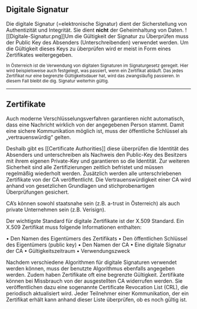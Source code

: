 ## Digitale Signatur
Die digitale Signatur (=elektronische Signatur) dient der Sicherstellung von Authentizität und Integrität. Sie dient **nicht** der Geheimhaltung von Daten.
![[Digitale-Signatur.png]]Um die Gültigkeit der Signatur zu Überprüfen muss der Public Key des Absenders (Unterschreibenden) verwendet werden. Um die Gültigkeit dieses Keys zu überprüfen wird er meist in Form eines Zertifikates weitergegeben.

<small>
In Österreich ist die Verwendung von digitalen Signaturen im Signaturgesetz geregelt. Hier wird beispielsweise auch festgelegt, was passiert, wenn ein Zertifikat abläuft. Das jedes Zertifikat nur eine begrenzte Gültigkeitsdauer hat, wird das zwangsläufig passieren. In diesem Fall bleibt die dig. Signatur weiterhin gültig.
</small>

---
## Zertifikate
Auch moderne Verschlüsselungsverfahren garantieren nicht automatisch, dass eine Nachricht wirklich von der angegebenen Person stammt. Damit eine sichere Kommunikation möglich ist, muss der öffentliche Schlüssel als „vertrauenswürdig“ gelten.

Deshalb gibt es [[Certificate Authorities]] diese überprüfen die Identität des Absenders und unterschreiben als Nachweis den Public-Key des Besitzers mit ihrem eigenen Private-Key und garantieren so die Identität. Zur weiteren Sicherheit sind alle Zertifizierungen zeitlich befristet und müssen regelmäßig wiederholt werden. Zusätzlich werden alle unterschriebenen Zertifikate von der CA veröffentlicht. Die Vertrauenswürdigkeit einer CA wird anhand von gesetzlichen Grundlagen und stichprobenartigen Überprüfungen gesichert.

CA’s können sowohl staatsnahe sein (z.B. a-trust in Österreich) als auch private Unternehmen sein (z.B. Verisign).

Der wichtigste Standard für digitale Zertifikate ist der X.509 Standard. Ein X.509 Zertifikat muss folgende Informationen enthalten:

• Den Namen des Eigentümers des Zertifikats
• Den öffentlichen Schlüssel des Eigentümers (public key)
• Den Namen der CA
• Eine digitale Signatur der CA
• Gültigkeitszeitraum
• Verwendungszweck

Nachdem verschiedene Algorithmen für digitale Signaturen verwendet werden können, muss der benutzte Algorithmus ebenfalls angegeben werden. Zudem haben Zertifikate oft eine begrenzte Gültigkeit. Zertifikate können bei Missbrauch von der ausgestellten CA widerrufen werden. Sie veröffentlichen dazu eine sogenannte Certificate Revocation List (CRL), die periodisch aktualisiert wird. Jeder Teilnehmer einer Kommunikation, der ein Zertifikat erhält kann anhand dieser Liste überprüfen, ob es noch gültig ist.